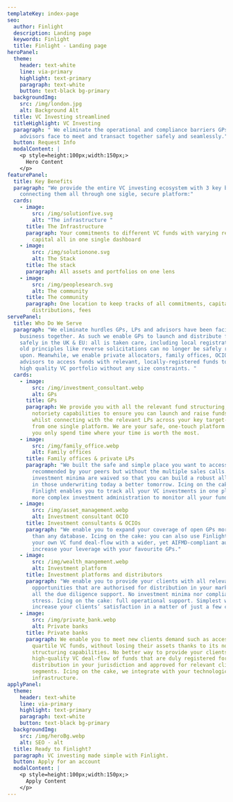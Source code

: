 ```yaml
---
templateKey: index-page
seo:
  author: Finlight
  description: Landing page
  keywords: Finlight
  title: Finlight - Landing page
heroPanel:
  theme:
    header: text-white
    line: via-primary
    highlight: text-primary
    paragraph: text-white
    button: text-black bg-primary
  backgroundImg:
    src: /img/london.jpg
    alt: Background Alt
  title: VC Investing streamlined
  titleHighlight: VC Investing
  paragraph: " We eliminate the operational and compliance barriers GPs, LPs and
    advisors face to meet and transact together safely and seamlessly."
  button: Request Info
  modalContent: |
    <p style=height:100px;width:150px;>
      Hero Content
    </p>
featurePanel:
  title: Key Benefits
  paragraph: "We provide the entire VC investing ecosystem with 3 key benefits by
    connecting them all through one sigle, secure platform:"
  cards:
    - image:
        src: /img/solutionfive.svg
        alt: "The infrastructure "
      title: The Infrastructure
      paragraph: Your commitments to different VC funds with varying records of
        capital all in one single dashboard
    - image:
        src: /img/solutionone.svg
        alt: The Stack
      title: The stack
      paragraph: All assets and portfolios on one lens
    - image:
        src: /img/peoplesearch.svg
        alt: The community
      title: The community
      paragraph: One location to keep tracks of all commitments, capital calls,
        distributions, fees
servePanel:
  title: Who Do We Serve
  paragraph: "We eliminate hurdles GPs, LPs and advisors have been facing to do
    business together. As such we enable GPs to launch and distribute funds
    safely in the UK & EU: all is taken care, including local registration as
    old principles like reverse solicitations can no longer be safely relied
    upon. Meanwhile, we enable private allocators, family offices, OCIOs and
    advisors to access funds with relevant, locally-registered funds to build
    high quality VC portfolio without any size constraints. "
  cards:
    - image:
        src: /img/investment_consultant.webp
        alt: GPs
      title: GPs
      paragraph: We provide you with all the relevant fund structuring, compliance and
        notoriety capabilities to ensure you can launch and raise funds easily
        whilst connecting with the relevant LPs across your key target-markets
        from one single platform. We are your safe, one-touch platform so that
        you only spend time where your time is worth the most.
    - image:
        src: /img/family_office.webp
        alt: Family offices
      title: Family offices & private LPs
      paragraph: "We built the safe and simple place you want to access quality funds
        recommended by your peers but without the multiple sales calls. All
        investment minima are waived so that you can build a robust allocation
        in those underwriting today a better tomorrow. Icing on the cake,
        Finlight enables you to track all your VC investments in one place: No
        more complex investment administration to monitor all your funds."
    - image:
        src: /img/asset_management.webp
        alt: Investment consultant OCIO
      title: Investment consultants & OCIOs
      paragraph: "We enable you to expand your coverage of open GPs more effectively
        than any database. Icing on the cake: you can also use Finlight to share
        your own VC fund deal-flow with a wider, yet AIFMD-compliant audience to
        increase your leverage with your favourite GPs."
    - image:
        src: /img/wealth_mangement.webp
        alt: Investment platform
      title: Investment platforms and distributors
      paragraph: "We enable you to provide your clients with all relevant VC fund
        opportunities that are authorised for distribution in your market. With
        all the due diligence support. No investment minima nor compliance
        stress. Icing on the cake: full operational support. Simplest way to
        increase your clients’ satisfaction in a matter of just a few clicks!"
    - image:
        src: /img/private_bank.webp
        alt: Private banks
      title: Private banks
      paragraph: We enable you to meet new clients demand such as accessing top
        quartile VC funds, without losing their assets thanks to its note
        structuring capabilities. No better way to provide your clients with a
        high-quality VC deal-flow of funds that are duly registered for
        distribution in your jurisdiction and approved for relevant client
        segments. Icing on the cake, we integrate with your technological
        infrastructure.
applyPanel:
  theme:
    header: text-white
    line: via-primary
    highlight: text-primary
    paragraph: text-white
    button: text-black bg-primary
  backgroundImg:
    src: /img/heroBg.webp
    alt: SEO - alt
  title: Ready to Finlight?
  paragraph: VC investing made simple with Finlight.
  button: Apply for an account
  modalContent: |
    <p style=height:100px;width:150px;>
      Apply Content
    </p>
---
```

